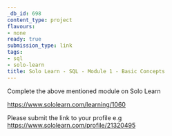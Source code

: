 ```yaml
---
_db_id: 698
content_type: project
flavours:
- none
ready: true
submission_type: link
tags:
- sql
- solo-learn
title: Solo Learn - SQL - Module 1 - Basic Concepts
---
```


Complete the above mentioned module on Solo Learn

https://www.sololearn.com/learning/1060

Please submit the link to your profile e.g https://www.sololearn.com/profile/21320495
